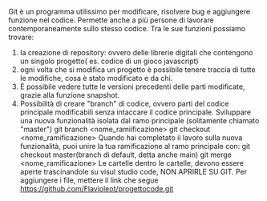 <!-- @format -->

Git è un programma utilissimo per modificare, risolvere bug e aggiungere funzione nel codice.
Permette anche a più persone di lavorare contemporaneamente sullo stesso codice.
Tra le sue funzioni possiamo trovare:

1. la creazione di repository: ovvero delle librerie digitali che contengono un singolo progetto( es. codice di un gioco javascript)
1. ogni volta che si modifica un progetto è possibile tenere traccia di tutte le modifiche, cosa è stato modificato e da chi.
1. È possibile vedere tutte le versioni precedenti delle parti modificate, grazie alla funzione snapshot.
1. Possibilità di creare "branch" di codice, ovvero parti del codice principale modificabili senza intaccare il codice principale. Sviluppare una nuova funzionalità isolata dal ramo principale (solitamente chiamato "master")
   git branch <nome_ramiificazione>
   git checkout <nome_ramificazione>
   Quando hai completato il lavoro sulla nuova funzionalità, puoi unire la tua ramificazione al ramo principale con:
   git checkout master(branch di default, detta anche main)
   git merge <nome_ramificazione>
   Le cartelle dentro le cartelle, devono essere aperte trascinandole su visul studio code, NON APRIRLE SU GIT.
   Per aggiungere i file, mettere il link che segue https://github.com/Flavioleot/progettocode.git
